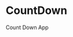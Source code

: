 # CountDown
 Count Down App
   
        
                                      
                                    
                             
                 
           
     
 
 

